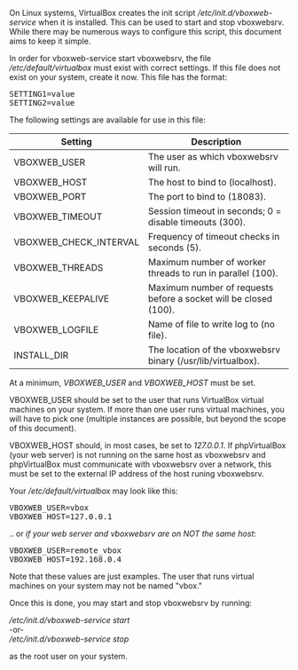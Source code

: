 <div class="markdown_content"><p>On Linux systems, VirtualBox creates the init script <em>/etc/init.d/vboxweb-service</em> when it is installed. This can be used to start and stop vboxwebsrv. While there may be numerous ways to configure this script, this document aims to keep it simple.</p>
<p>In order for vboxweb-service start vboxwebsrv, the file <em>/etc/default/virtualbox</em> must exist with correct settings. If this file does not exist on your system, create it now. This file has the format:</p>
<div class="codehilite"><pre><span></span>SETTING1=value
SETTING2=value
</pre></div>


<p>The following settings are available for use in this file:</p>
<table>
<thead>
<tr>
<th>Setting</th>
<th>Description</th>
</tr>
</thead>
<tbody>
<tr>
<td>VBOXWEB_USER</td>
<td>The user as which vboxwebsrv will run.</td>
</tr>
<tr>
<td>VBOXWEB_HOST</td>
<td>The host to bind to (localhost).</td>
</tr>
<tr>
<td>VBOXWEB_PORT</td>
<td>The port to bind to (18083).</td>
</tr>
<tr>
<td>VBOXWEB_TIMEOUT</td>
<td>Session timeout in seconds; 0 = disable timeouts (300).</td>
</tr>
<tr>
<td>VBOXWEB_CHECK_INTERVAL</td>
<td>Frequency of timeout checks in seconds (5).</td>
</tr>
<tr>
<td>VBOXWEB_THREADS</td>
<td>Maximum number of worker threads to run in parallel (100).</td>
</tr>
<tr>
<td>VBOXWEB_KEEPALIVE</td>
<td>Maximum number of requests before a socket will be closed (100).</td>
</tr>
<tr>
<td>VBOXWEB_LOGFILE</td>
<td>Name of file to write log to (no file).</td>
</tr>
<tr>
<td>INSTALL_DIR</td>
<td>The location of the vboxwebsrv binary (/usr/lib/virtualbox).</td>
</tr>
</tbody>
</table>
<p>At a minimum, <em>VBOXWEB_USER</em> and <em>VBOXWEB_HOST</em> must be set.</p>
<p>VBOXWEB_USER should be set to the user that runs VirtualBox virtual machines on your system. If more than one user runs virtual machines, you will have to pick one (multiple instances are possible, but beyond the scope of this document).</p>
<p>VBOXWEB_HOST should, in most cases, be set to <em>127.0.0.1</em>. If phpVirtualBox (your web server) is not running on the same host as vboxwebsrv and phpVirtualBox must communicate with vboxwebsrv over a network, this must be set to the external IP address of the host runing vboxwebsrv.</p>
<p>Your <em>/etc/default/virtualbox</em> may look like this:</p>
<div class="codehilite"><pre><span></span>VBOXWEB_USER=vbox
VBOXWEB_HOST=127.0.0.1
</pre></div>


<p>.. or <em>if your web server and vboxwebsrv are on NOT the same host</em>:</p>
<div class="codehilite"><pre><span></span>VBOXWEB_USER=remote_vbox
VBOXWEB_HOST=192.168.0.4
</pre></div>


<p>Note that these values are just examples. The user that runs virtual machines on your system may not be named "vbox."</p>
<p>Once this is done, you may start and stop vboxwebsrv by running:</p>
<p><em>/etc/init.d/vboxweb-service start</em> <br/>
-or-<br/>
<em>/etc/init.d/vboxweb-service stop</em> </p>
<p>as the root user on your system.</p></div>